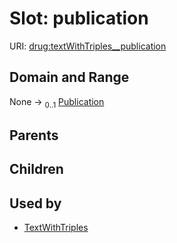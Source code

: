 
# Slot: publication




URI: [drug:textWithTriples__publication](http://w3id.org/ontogpt/drug/textWithTriples__publication)


## Domain and Range

None &#8594;  <sub>0..1</sub> [Publication](Publication.md)

## Parents


## Children


## Used by

 * [TextWithTriples](TextWithTriples.md)
